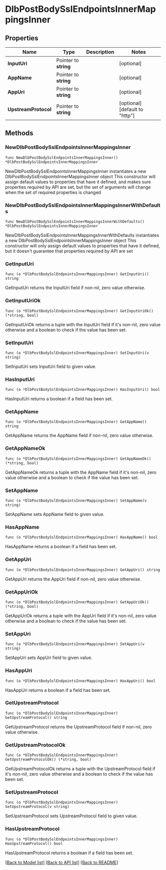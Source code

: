 # DlbPostBodySslEndpointsInnerMappingsInner

## Properties

Name | Type | Description | Notes
------------ | ------------- | ------------- | -------------
**InputUri** | Pointer to **string** |  | [optional] 
**AppName** | Pointer to **string** |  | [optional] 
**AppUri** | Pointer to **string** |  | [optional] 
**UpstreamProtocol** | Pointer to **string** |  | [optional] [default to "http"]

## Methods

### NewDlbPostBodySslEndpointsInnerMappingsInner

`func NewDlbPostBodySslEndpointsInnerMappingsInner() *DlbPostBodySslEndpointsInnerMappingsInner`

NewDlbPostBodySslEndpointsInnerMappingsInner instantiates a new DlbPostBodySslEndpointsInnerMappingsInner object
This constructor will assign default values to properties that have it defined,
and makes sure properties required by API are set, but the set of arguments
will change when the set of required properties is changed

### NewDlbPostBodySslEndpointsInnerMappingsInnerWithDefaults

`func NewDlbPostBodySslEndpointsInnerMappingsInnerWithDefaults() *DlbPostBodySslEndpointsInnerMappingsInner`

NewDlbPostBodySslEndpointsInnerMappingsInnerWithDefaults instantiates a new DlbPostBodySslEndpointsInnerMappingsInner object
This constructor will only assign default values to properties that have it defined,
but it doesn't guarantee that properties required by API are set

### GetInputUri

`func (o *DlbPostBodySslEndpointsInnerMappingsInner) GetInputUri() string`

GetInputUri returns the InputUri field if non-nil, zero value otherwise.

### GetInputUriOk

`func (o *DlbPostBodySslEndpointsInnerMappingsInner) GetInputUriOk() (*string, bool)`

GetInputUriOk returns a tuple with the InputUri field if it's non-nil, zero value otherwise
and a boolean to check if the value has been set.

### SetInputUri

`func (o *DlbPostBodySslEndpointsInnerMappingsInner) SetInputUri(v string)`

SetInputUri sets InputUri field to given value.

### HasInputUri

`func (o *DlbPostBodySslEndpointsInnerMappingsInner) HasInputUri() bool`

HasInputUri returns a boolean if a field has been set.

### GetAppName

`func (o *DlbPostBodySslEndpointsInnerMappingsInner) GetAppName() string`

GetAppName returns the AppName field if non-nil, zero value otherwise.

### GetAppNameOk

`func (o *DlbPostBodySslEndpointsInnerMappingsInner) GetAppNameOk() (*string, bool)`

GetAppNameOk returns a tuple with the AppName field if it's non-nil, zero value otherwise
and a boolean to check if the value has been set.

### SetAppName

`func (o *DlbPostBodySslEndpointsInnerMappingsInner) SetAppName(v string)`

SetAppName sets AppName field to given value.

### HasAppName

`func (o *DlbPostBodySslEndpointsInnerMappingsInner) HasAppName() bool`

HasAppName returns a boolean if a field has been set.

### GetAppUri

`func (o *DlbPostBodySslEndpointsInnerMappingsInner) GetAppUri() string`

GetAppUri returns the AppUri field if non-nil, zero value otherwise.

### GetAppUriOk

`func (o *DlbPostBodySslEndpointsInnerMappingsInner) GetAppUriOk() (*string, bool)`

GetAppUriOk returns a tuple with the AppUri field if it's non-nil, zero value otherwise
and a boolean to check if the value has been set.

### SetAppUri

`func (o *DlbPostBodySslEndpointsInnerMappingsInner) SetAppUri(v string)`

SetAppUri sets AppUri field to given value.

### HasAppUri

`func (o *DlbPostBodySslEndpointsInnerMappingsInner) HasAppUri() bool`

HasAppUri returns a boolean if a field has been set.

### GetUpstreamProtocol

`func (o *DlbPostBodySslEndpointsInnerMappingsInner) GetUpstreamProtocol() string`

GetUpstreamProtocol returns the UpstreamProtocol field if non-nil, zero value otherwise.

### GetUpstreamProtocolOk

`func (o *DlbPostBodySslEndpointsInnerMappingsInner) GetUpstreamProtocolOk() (*string, bool)`

GetUpstreamProtocolOk returns a tuple with the UpstreamProtocol field if it's non-nil, zero value otherwise
and a boolean to check if the value has been set.

### SetUpstreamProtocol

`func (o *DlbPostBodySslEndpointsInnerMappingsInner) SetUpstreamProtocol(v string)`

SetUpstreamProtocol sets UpstreamProtocol field to given value.

### HasUpstreamProtocol

`func (o *DlbPostBodySslEndpointsInnerMappingsInner) HasUpstreamProtocol() bool`

HasUpstreamProtocol returns a boolean if a field has been set.


[[Back to Model list]](../README.md#documentation-for-models) [[Back to API list]](../README.md#documentation-for-api-endpoints) [[Back to README]](../README.md)



